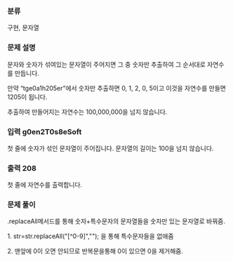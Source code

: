 ### 분류

구현, 문자열

### 문제 설명

<p>
문자와 숫자가 섞여있는 문자열이 주어지면 그 중 숫자만 추출하여 그 순서대로 자연수를 만듭니다.
</p>
<p>
만약 “tge0a1h205er”에서 숫자만 추출하면 0, 1, 2, 0, 5이고 이것을 자연수를 만들면 1205이 됩니다.  
</p>
<p>
추출하여 만들어지는 자연수는 100,000,000을 넘지 않습니다.
</p>


### 입력  g0en2T0s8eSoft


 <p>첫 줄에 숫자가 섞인 문자열이 주어집니다. 문자열의 길이는 100을 넘지 않습니다.</p>

### 출력 208

 <p> 첫 줄에 자연수를 출력합니다.</p>

### 문제 풀이
<p>.replaceAll메서드를 통해 숫자+특수문자의 문자열들을 숫자만 있는 문자열로 바꿔줌.</p>
<p>1. str=str.replaceAll("[^0-9]",""); 을 통해 특수문자들을 없애줌 </p>
<p>2. 맨앞에 0이 오면 안되므로 반복문을통해 0이 있으면 0을 제거해줌.</p>
